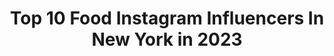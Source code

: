 ---
title: Top 10 Food Instagram Influencers In New York in 2023
description: >-
  Find top food Instagram influencers in New York in 2023. Most popular hashtags: #newyork #food #love #foodie.
platform: Instagram
hits: 430
text_top: Discover the most popular Instagram accounts on inBeat.
text_bottom: Our search engine aggregates 430 Instagram influencers like this in New York, United States for you to work with.
profiles:
  - username: "family_newyork"
    fullname: >-
      Family New York
    bio: >-
      (2010-2018) Family is now @foodnewyork and @oooooana
    location: "United States"
    followers: 9646
    engagement: 599
    commentsToLikes: 0.027702
    id: ck6tiuhym1ge10j71g6435xqc
    verified: false
    hashtags: ""
  - username: "cookiesofgram"
    fullname: >-
      COOKIES OF GRAM
    bio: >-
      the most ELITE collection of coooookies🍪🤤🤩 #️⃣ #cookiesofgram 💌 cookiesofgram@gmail.com 🤝 dm or email for partnerships
    location: "United States"
    followers: 16917
    engagement: 662
    commentsToLikes: 0.165153
    id: ckaosshg2sw5v0i7842r6x711
    verified: false
    hashtags: "#nyc, #newforkcity, #cookies, #cookiesofgram"
  - username: "twobetchesonefork"
    fullname: >-
      FOODIE BETCHES
    bio: >-
      💃 food bloggers & content creation 👯‍♀️ @twobetchesoneplane 📍 NYC 📷 iPhone 11 Max Pro (all original photos) 📩 DM FOR PERMISSION TO REPOST
    location: "United States"
    followers: 19576
    engagement: 457
    commentsToLikes: 0.033520
    id: ck5c155uyuhhw0i11p93mzkaa
    verified: false
    hashtags: "#fitnessmotivation, #foodie, #instagood, #foodphotography"
  - username: "thatxgirl_p"
    fullname: >-
      Mrs. Triple-X
    bio: >-
      American Made 🇺🇸 Brown like whiskey 🥃 Watch my Stories 📖 🅃🅁🄸🄿🄻🄴-🅇 🄼🄾🅃🄾🅁🅂🄿🄾🅁🅃🅂 This is my Only Page & Back up @thatxgirlp_backup
    location: "United States"
    followers: 50291
    engagement: 278
    commentsToLikes: 0.144540
    id: ck0vw4ul6s42m0i1946pih1qu
    verified: false
    hashtags: "#outfitinspiration, #mondaymood, #beautiful, #picoftheday"
  - username: "acausi"
    fullname: >-
      Anthony Causi
    bio: >-
      Sports / Portrait / Food Canon New York
    location: "United States"
    followers: 20458
    engagement: 1104
    commentsToLikes: 0.028380
    id: ck5qcqwt8rwo00i11jqj2kaoa
    verified: false
    hashtags: "#canon, #superbowlparty, #kansascitychiefs, #basketball"
  - username: "colorsofyu"
    fullname: >-
      Yu Yu
    bio: >-
      Motherhood •lifestyle• travel• food 📍New York City colorsofyu@yahoo.com
    location: "United States"
    followers: 5020
    engagement: 286
    commentsToLikes: 0.164430
    id: ck14jhz1zkfw20i19xks529cr
    verified: false
    hashtags: "#instababy, #momsoftiktok, #weekendvibes, #shotoniphone"
  - username: "nessathecavalier"
    fullname: >-
      Nessa the Cavalier
    bio: >-
      The Tiniest Cavalier Favourite food: Cheerios New York City Check out the Q&A in my highlights for answers to popular questions about me!
    location: "United States"
    followers: 210051
    engagement: 1546
    commentsToLikes: 0.008224
    id: ck0u697hc1c220i19srl3l1f2
    verified: false
    hashtags: "#postchristmasblues, #tigerking"
  - username: "5boroughfoodie"
    fullname: >-
      Alex
    bio: >-
      👉 The BEST food from New York & beyond! 📍: Queens, NYC 🍔 Daily food pictures! 📷: @alexobed ALL original content
    location: "United States"
    followers: 277123
    engagement: 518
    commentsToLikes: 0.008693
    id: ck0twfg1gf4qr0i19wtvtjxdo
    verified: false
    hashtags: "#fryday, #tacotuesday, #humpday, #sunday"
  - username: "chubbychinesegirleats"
    fullname: >-
      Cindy’s Food + Travel 🌎
    bio: >-
      Delicious wanderlust from a food obsessed travel addict. Art Director. Food photographer. New Yorker. Mama to 👶🏻 @chubbychinesebaby 📍NYC
    location: "United States"
    followers: 67904
    engagement: 258
    commentsToLikes: 0.032962
    id: ck5q14bj497jb0i11pf7w1iuh
    verified: false
    hashtags: "#noodles, #quarantinelife, #traveltuesday, #sogood"
  - username: "alexismanukure"
    fullname: >-
      
    bio: >-
      A. Phillips BSN,RN Pillars of Change NonProfit Organization 👩🏾‍🍳:@EatAlongWithLex
    location: "United States"
    followers: 3576
    engagement: 1210
    commentsToLikes: 0.113502
    id: ck5hrgw4iuv0a0i11yiqu2r77
    verified: false
    hashtags: "#readingisfundamental, #nonprofit, #charity, #yearofthereturn"
---